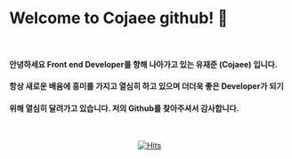 # Welcome to **Cojaee** github! 🤭

<br>

#### 안녕하세요 **Front end Developer**를 향해 나아가고 있는 유재준 **(Cojaee)** 입니다.
#### 항상 새로운 배움에 흥미를 가지고 열심히 하고 있으며 더더욱 좋은 **Developer**가 되기 
#### 위해 열심히 달려가고 있습니다. 저의 Github를 찾아주셔서 감사합니다.

<br>

 <div align=center>
	
  [![Hits](https://hits.seeyoufarm.com/api/count/incr/badge.svg?url=https%3A%2F%2Fgithub.com%2Fzzsza)](https://hits.seeyoufarm.com) 
 </div>

<!--
**wownsl456/wownsl456** is a ✨ _special_ ✨ repository because its `README.md` (this file) appears on your GitHub profile.

Here are some ideas to get you started:

- 🔭 I’m currently working on ...
- 🌱 I’m currently learning ...
- 👯 I’m looking to collaborate on ...
- 🤔 I’m looking for help with ...
- 💬 Ask me about ...
- 📫 How to reach me: ...
- 😄 Pronouns: ...
- ⚡ Fun fact: ...
-->
